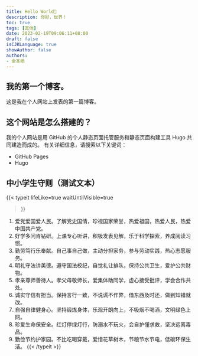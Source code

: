 ```yaml
---
title: Hello World🎉
description: 你好，世界！
toc: true
tags: [其他]
date: 2023-02-19T09:06:11+08:00
draft: false
isCJKLanguage: true
showAuthor: false
authors:
- 金圣皓
---
```


## 我的第一个博客。

这是我在个人网站上发表的第一篇博客。

## 这个网站是怎么搭建的？

我的个人网站是用 GitHub 的个人静态页面托管服务和静态页面构建工具 Hugo 共同建造而成的。
有关详细信息，请搜索以下关键词：  
- GitHub Pages   
- Hugo  

## 中小学生守则（测试文本）
{{< typeit 
  lifeLike=true
  waitUntilVisible=true
>}}
1. 爱党爱国爱人民。了解党史国情，珍视国家荣誉，热爱祖国，热爱人民，热爱中国共产党。  
2. 好学多问肯钻研。上课专心听讲，积极发表见解，乐于科学探索，养成阅读习惯。  
3. 勤劳笃行乐奉献。自己事自己做，主动分担家务，参与劳动实践，热心志愿服务。  
4. 明礼守法讲美德。遵守国法校纪，自觉礼让排队，保持公共卫生，爱护公共财物。  
5. 孝亲尊师善待人。孝父母敬师长，爱集体助同学，虚心接受批评，学会合作共处。  
6. 诚实守信有担当。保持言行一致，不说谎不作弊，借东西及时还，做到知错就改。  
7. 自强自律健身心。坚持锻炼身体，乐观开朗向上，不吸烟不喝酒，文明绿色上网。  
8. 珍爱生命保安全。红灯停绿灯行，防溺水不玩火，会自护懂求救，坚决远离毒品。  
9. 勤俭节约护家园。不比吃喝穿戴，爱惜花草树木，节粮节水节电，低碳环保生活。
{{< /typeit >}}
